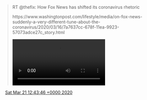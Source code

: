 > RT @thefix: How Fox News has shifted its coronavirus rhetoric  
>   
> https://www\.washingtonpost\.com/lifestyle/media/on\-fox\-news\-suddenly\-a\-very\-different\-tune\-about\-the\-coronavirus/2020/03/16/7a7637cc\-678f\-11ea\-9923\-57073adce27c\_story\.html 
> 
> <video controls><source src="../../media/1241344753100296192-HeSans2C1xCWOqS9.mp4">Your browser does not support the video tag.</video>

<img src="../../media/tweet.ico" width="12" /> [Sat Mar 21 12:43:46 +0000 2020](https://twitter.com/DromerDenker/status/1241344753100296192)